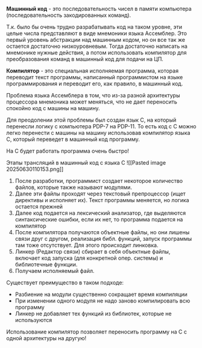 **Машинный код** - это последовательность чисел в памяти компьютера (последовательность закодированных команд).

Т.к. было бы очень трудно разрабатывать код на таком уровне, эти целые числа представляют в виде мнемоники языка Ассемблер. Это первый уровень абстракции над машинным кодом, но он все так же остается достаточно низкоуровневым. Тогда достаточно написать на мнемонике нужные действия, а потом использовать компилятор для преобразования команд в машинный код для подачи на ЦП. 

**Компилятор** - это специальная исполняемая программа, которая переводит текст программы, написанный программистом на языке программирования и переводит его, как правило, в машинный код. 

Проблема языка Ассемблера в том, что из-за разной архитектуры процессора мнемоника может меняться, что не дает переносить спокойно код с машины на машину. 

Для преодолении этой проблемы был создан язык C, на который перенесли логику с компьютера PDP-7 на PDP-11. То есть код с С можно легко перенести с машины на машину использовав компилятор языка С, который переведет в машинный код программу.  

На С будет работать программа очень быстро!

Этапы трансляций в машинный код с языка С
![[Pasted image 20250630110153.png]]
1. После разработки, программист создает некоторое количество файлов, которые также называют модулями.
2. Далее эти файлы проходят через текстовый препроцессор (ищет директивы и исполняет их). Текст программы меняется, но логика остается прежней
3. Далее код подается на лексический анализатор, где выделяются синтаксические ошибки, если их нет, то программа подается на компилятор
4. После компилятора получаются объектные файлы, но они лишены связи друг с другом, реализация библ. функций, запуск программы там тоже отсутствует. Для этого происходит линковка.
5. Линкер (Редактор связи) сбирает в себя объектные файлы, включает код запуска (для конкретной опер. системы) и библиотечные функции.
6. Получаем исполняемый файл. 

Существует преимущество в таком подходе:
- Разбиение на модули существенно сокращает время компиляции
- При изменении одного модуля не надо заново компилировать всю программу
- Линкер не добавляет тех функций из библиотек, которые не используются

Использование компилятор позволяет переносить программу на С с одной архитектуры на другую!
